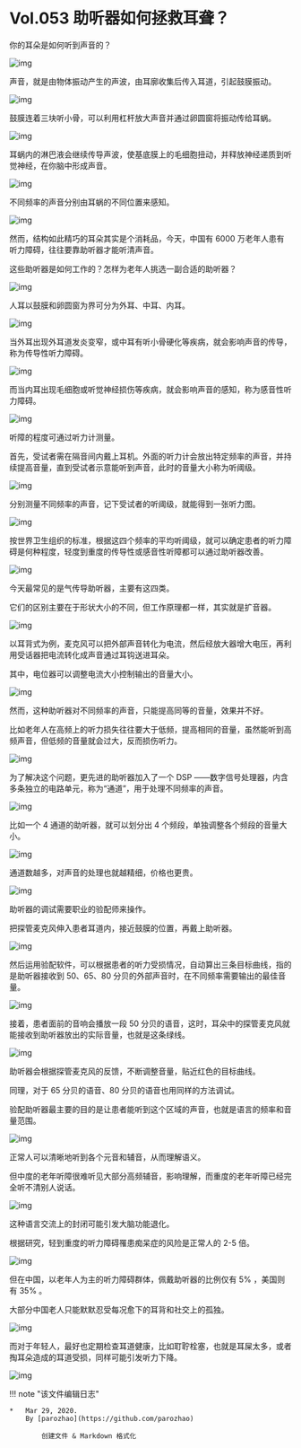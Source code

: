 # Vol.053 助听器如何拯救耳聋？

你的耳朵是如何听到声音的？

![img](https://mmbiz.qpic.cn/mmbiz_gif/U6yRaDu1NaYLiccj4wWLBDySFPgiaRL5t955qyljdcRrG44TTMqAb5y7VwAFoUIYMPib1lJCqqzcbpEfzQwsEtbjQ/640?wx_fmt=gif&tp=webp&wxfrom=5&wx_lazy=1)

声音，就是由物体振动产生的声波，由耳廓收集后传入耳道，引起鼓膜振动。

![img](https://mmbiz.qpic.cn/mmbiz_gif/U6yRaDu1NaYLiccj4wWLBDySFPgiaRL5t9ge96JZvhZrpblV1sOh5oCiaP6WhSjyBvyxMUH4o0g69kUhN2Rjkhv8g/640?wx_fmt=gif&tp=webp&wxfrom=5&wx_lazy=1)

鼓膜连着三块听小骨，可以利用杠杆放大声音并通过卵圆窗将振动传给耳蜗。

![img](https://mmbiz.qpic.cn/mmbiz_gif/U6yRaDu1NaYLiccj4wWLBDySFPgiaRL5t9dSAOofcCtCmPSfZp7dh6ypjAk6TYHRas1dVBzia36KlKPtfxpu1mD9A/640?wx_fmt=gif&tp=webp&wxfrom=5&wx_lazy=1)

耳蜗内的淋巴液会继续传导声波，使基底膜上的毛细胞扭动，并释放神经递质到听觉神经，在你脑中形成声音。

![img](https://mmbiz.qpic.cn/mmbiz_gif/U6yRaDu1NaYLiccj4wWLBDySFPgiaRL5t9QHY8JclWA3tic4qm90dzOFUpNovscUPCr72MmvEDwM8YBksxohTBXDA/640?wx_fmt=gif&tp=webp&wxfrom=5&wx_lazy=1)

不同频率的声音分别由耳蜗的不同位置来感知。

![img](https://mmbiz.qpic.cn/mmbiz_png/U6yRaDu1NaYLiccj4wWLBDySFPgiaRL5t9ic1pqyib6rHrcWAfibyTUenysl6AoAzQAa1HOby8fGKBMFsTQw0RULPOw/640?wx_fmt=png&tp=webp&wxfrom=5&wx_lazy=1&wx_co=1)

然而，结构如此精巧的耳朵其实是个消耗品，今天，中国有 6000 万老年人患有听力障碍，往往要靠助听器才能听清声音。

这些助听器是如何工作的？怎样为老年人挑选一副合适的助听器？

![img](https://mmbiz.qpic.cn/mmbiz_png/U6yRaDu1NaYLiccj4wWLBDySFPgiaRL5t9pskW3aehknnaz3ar7ictejPxYaInuoURFdFx1BiaZWJTIWomJzzVgSRA/640?wx_fmt=png&tp=webp&wxfrom=5&wx_lazy=1&wx_co=1)

人耳以鼓膜和卵圆窗为界可分为外耳、中耳、内耳。

![img](https://mmbiz.qpic.cn/mmbiz_png/U6yRaDu1NaYLiccj4wWLBDySFPgiaRL5t9EzYvAKkhF6VxdDm2tRibMF6CZk5KGj3Ix9lMB0wedHc7CEnIk3wDTvA/640?wx_fmt=png&tp=webp&wxfrom=5&wx_lazy=1&wx_co=1)

当外耳出现外耳道发炎变窄，或中耳有听小骨硬化等疾病，就会影响声音的传导，称为传导性听力障碍。

![img](https://mmbiz.qpic.cn/mmbiz_png/U6yRaDu1NaYLiccj4wWLBDySFPgiaRL5t9vRmBWicMX95kcbf6rPjuKY43e7k2JTJC24DSJUodCiaFd1KnwsibVGEjQ/640?wx_fmt=png&tp=webp&wxfrom=5&wx_lazy=1&wx_co=1)

而当内耳出现毛细胞或听觉神经损伤等疾病，就会影响声音的感知，称为感音性听力障碍。

![img](https://mmbiz.qpic.cn/mmbiz_png/U6yRaDu1NaYLiccj4wWLBDySFPgiaRL5t9OVBdLMceSlOrGiaCcRxhicicNvJvI8qJmGEAhaeriaeUjycTibgoLN6AV0A/640?wx_fmt=png&tp=webp&wxfrom=5&wx_lazy=1&wx_co=1)

听障的程度可通过听力计测量。

首先，受试者需在隔音间内戴上耳机。外面的听力计会放出特定频率的声音，并持续提高音量，直到受试者示意能听到声音，此时的音量大小称为听阈级。

![img](https://mmbiz.qpic.cn/mmbiz_gif/U6yRaDu1NaYLiccj4wWLBDySFPgiaRL5t92tv2p1zaib46GCxqqEunDevTWttDweUXicbjahuiblqicEvGW0bIy8RZiag/640?wx_fmt=gif&tp=webp&wxfrom=5&wx_lazy=1)

分别测量不同频率的声音，记下受试者的听阈级，就能得到一张听力图。

![img](https://mmbiz.qpic.cn/mmbiz_gif/U6yRaDu1NaYLiccj4wWLBDySFPgiaRL5t9eToDpia1sWJHgCCjTsaJkx9Jibr4CTE3algZAbhTnO0rcAEHlQDXtHeg/640?wx_fmt=gif&tp=webp&wxfrom=5&wx_lazy=1)

按世界卫生组织的标准，根据这四个频率的平均听阈级，就可以确定患者的听力障碍是何种程度，轻度到重度的传导性或感音性听障都可以通过助听器改善。

![img](https://mmbiz.qpic.cn/mmbiz_gif/U6yRaDu1NaYLiccj4wWLBDySFPgiaRL5t9loKQ1FFm2xiaQZql8XZwmNxtUN2QzGtJyRmsLEHW5QGYVpskyeibcn6A/640?wx_fmt=gif&tp=webp&wxfrom=5&wx_lazy=1)

今天最常见的是气传导助听器，主要有这四类。

它们的区别主要在于形状大小的不同，但工作原理都一样，其实就是扩音器。

![img](https://mmbiz.qpic.cn/mmbiz_gif/U6yRaDu1NaYLiccj4wWLBDySFPgiaRL5t9sSWDRNvAib34YT3hAWxHIYdoAuSkXKfzzOM1mDzn4n1M0TWLEQa6bdA/640?wx_fmt=gif&tp=webp&wxfrom=5&wx_lazy=1)

以耳背式为例，麦克风可以把外部声音转化为电流，然后经放大器增大电压，再利用受话器把电流转化成声音通过耳钩送进耳朵。

其中，电位器可以调整电流大小控制输出的音量大小。

![img](https://mmbiz.qpic.cn/mmbiz_gif/U6yRaDu1NaYLiccj4wWLBDySFPgiaRL5t9EG4tKgppGqM097vTNH7N4tuKjwMJ4OwTDnZ5OT0pP4jFH0VQJnsia0Q/640?wx_fmt=gif&tp=webp&wxfrom=5&wx_lazy=1)

然而，这种助听器对不同频率的声音，只能提高同等的音量，效果并不好。

比如老年人在高频上的听力损失往往要大于低频，提高相同的音量，虽然能听到高频声音，但低频的音量就会过大，反而损伤听力。

![img](https://mmbiz.qpic.cn/mmbiz_gif/U6yRaDu1NaYLiccj4wWLBDySFPgiaRL5t9s8HKP0EPA0BzExTibbUheOZDd6vzBSalw2OXg35BHEWe3SIsSQucn9w/640?wx_fmt=gif&tp=webp&wxfrom=5&wx_lazy=1)

为了解决这个问题，更先进的助听器加入了一个 DSP ——数字信号处理器，内含多条独立的电路单元，称为“通道”，用于处理不同频率的声音。

![img](https://mmbiz.qpic.cn/mmbiz_gif/U6yRaDu1NaYLiccj4wWLBDySFPgiaRL5t9jhNNFa9VAIP8nZfhzOQ0MaYicQfEh9pYIZO8gF4RAFPicDVTia0vLzcnQ/640?wx_fmt=gif&tp=webp&wxfrom=5&wx_lazy=1)

比如一个 4 通道的助听器，就可以划分出 4 个频段，单独调整各个频段的音量大小。

![img](https://mmbiz.qpic.cn/mmbiz_gif/U6yRaDu1NaYLiccj4wWLBDySFPgiaRL5t9QiaQycDdOy5FDpfiadFBOVcuMetQJoC1TFl0BRCwEfKT6LzVOhYVuEQQ/640?wx_fmt=gif&tp=webp&wxfrom=5&wx_lazy=1)

通道数越多，对声音的处理也就越精细，价格也更贵。

![img](https://mmbiz.qpic.cn/mmbiz_png/U6yRaDu1NaYLiccj4wWLBDySFPgiaRL5t9vOIpEDjCbo3MticK3SuicRX8gu8qYcmcibc2zetTJ2IkZC0HRmfMW6TAg/640?wx_fmt=png&tp=webp&wxfrom=5&wx_lazy=1&wx_co=1)

助听器的调试需要职业的验配师来操作。

把探管麦克风伸入患者耳道内，接近鼓膜的位置，再戴上助听器。

![img](https://mmbiz.qpic.cn/mmbiz_gif/U6yRaDu1NaYLiccj4wWLBDySFPgiaRL5t9zvbdDUhjOW9ibGxyuS2dwkiakib5qbEB4zJD35ACEu7qEcx3UwedmlDdA/640?wx_fmt=gif&tp=webp&wxfrom=5&wx_lazy=1)

然后运用验配软件，可以根据患者的听力受损情况，自动算出三条目标曲线，指的是助听器接收到 50、65、80 分贝的外部声音时，在不同频率需要输出的最佳音量。

![img](https://mmbiz.qpic.cn/mmbiz_gif/U6yRaDu1NaYLiccj4wWLBDySFPgiaRL5t9kicrZHs6Cp6PibSabNC50QhBHh0BgAssYiaPWqCXTv90QCyP1Vxp3TzSg/640?wx_fmt=gif&tp=webp&wxfrom=5&wx_lazy=1)

接着，患者面前的音响会播放一段 50 分贝的语音，这时，耳朵中的探管麦克风就能接收到助听器放出的实际音量，也就是这条绿线。

![img](https://mmbiz.qpic.cn/mmbiz_gif/U6yRaDu1NaYLiccj4wWLBDySFPgiaRL5t9s9I2hFiataBBger7CkCYMwhC6GPJnrj0k5VhrUHxJWoVf1klibiaYzJOg/640?wx_fmt=gif&tp=webp&wxfrom=5&wx_lazy=1)

助听器会根据探管麦克风的反馈，不断调整音量，贴近红色的目标曲线。

同理，对于 65 分贝的语音、80 分贝的语音也用同样的方法调试。

验配助听器最主要的目的是让患者能听到这个区域的声音，也就是语言的频率和音量范围。

![img](https://mmbiz.qpic.cn/mmbiz_png/U6yRaDu1NaYLiccj4wWLBDySFPgiaRL5t9gVky0dXtre4r58E8RfZnynU3Oico4b2VJvdfaKTLdvbkicpr0zgTSGhg/640?wx_fmt=png&tp=webp&wxfrom=5&wx_lazy=1&wx_co=1)

正常人可以清晰地听到各个元音和辅音，从而理解语义。

但中度的老年听障很难听见大部分高频辅音，影响理解，而重度的老年听障已经完全听不清别人说话。

![img](https://mmbiz.qpic.cn/mmbiz_png/U6yRaDu1NaYLiccj4wWLBDySFPgiaRL5t9icmxGnBhHKGNgKOctnBSwusxOqfvtjjibkAuVJFEic0fa182JsuTRfuFg/640?wx_fmt=png&tp=webp&wxfrom=5&wx_lazy=1&wx_co=1)

这种语言交流上的封闭可能引发大脑功能退化。

根据研究，轻到重度的听力障碍罹患痴呆症的风险是正常人的 2-5 倍。

![img](https://mmbiz.qpic.cn/mmbiz_png/U6yRaDu1NaYLiccj4wWLBDySFPgiaRL5t9eNQDoLZ6sjrrGQUJjd7ZUH5cW4y0Gf48tpyFCr41tCefypzJ2nSvqw/640?wx_fmt=png&tp=webp&wxfrom=5&wx_lazy=1&wx_co=1)

但在中国，以老年人为主的听力障碍群体，佩戴助听器的比例仅有 5% ，美国则有 35% 。

大部分中国老人只能默默忍受每况愈下的耳背和社交上的孤独。

![img](https://mmbiz.qpic.cn/mmbiz_gif/U6yRaDu1NaYLiccj4wWLBDySFPgiaRL5t92S68iarefcBJicMXhCOoJpNPpdiaZxaibyxrghkTTvr7BdFmy7C1TMiaYKQ/640?wx_fmt=gif&tp=webp&wxfrom=5&wx_lazy=1)

而对于年轻人，最好也定期检查耳道健康，比如耵聍栓塞，也就是耳屎太多，或者掏耳朵造成的耳道受损，同样可能引发听力下降。

![img](https://mmbiz.qpic.cn/mmbiz_gif/U6yRaDu1NaYLiccj4wWLBDySFPgiaRL5t93TZ1p1n6FFg3ibKu23zYSvpeuIGaeUribYFUAyL0iatgnkWAAytJNBnLg/640?wx_fmt=gif&tp=webp&wxfrom=5&wx_lazy=1)

!!! note "该文件编辑日志"

	* 	Mar 29, 2020.
		By [parozhao](https://github.com/parozhao)
	
			创建文件 & Markdown 格式化
